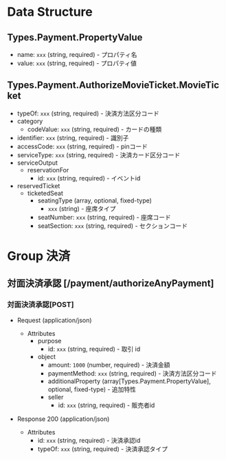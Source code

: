 # Data Structure

## Types.Payment.PropertyValue

-   name: `xxx` (string, required) - プロパティ名
-   value: `xxx` (string, required) - プロパティ値

## Types.Payment.AuthorizeMovieTicket.MovieTicket

-   typeOf: `xxx` (string, required) - 決済方法区分コード
-   category
    -   codeValue: `xxx` (string, required) - カードの種類
-   identifier: `xxx` (string, required) - 識別子
-   accessCode: `xxx` (string, required) - pinコード
-   serviceType: `xxx` (string, required) - 決済カード区分コード
-   serviceOutput
    -   reservationFor
        -   id: `xxx` (string, required) - イベントid
-   reservedTicket
    -   ticketedSeat
        -   seatingType (array, optional, fixed-type)
            -   `xxx` (string) - 座席タイプ
        -   seatNumber: `xxx` (string, required) - 座席コード
        -   seatSection: `xxx` (string, required) - セクションコード

# Group 決済

## 対面決済承認 [/payment/authorizeAnyPayment]

### 対面決済承認[POST]

-   Request (application/json)

    -   Attributes
        -   purpose
            -   id: `xxx` (string, required) - 取引 id
        -   object
            -   amount: `1000` (number, required) - 決済金額
            -   paymentMethod: `xxx` (string, required) - 決済方法区分コード
            -   additionalProperty (array[Types.Payment.PropertyValue], optional, fixed-type) - 追加特性
            -   seller
                -   id: `xxx` (string, required) - 販売者id

-   Response 200 (application/json)
    -   Attributes
        -   id: `xxx` (string, required) - 決済承認id 
        -   typeOf: `xxx` (string, required) - 決済承認タイプ

<!-- include(../../../response/400.md) -->

